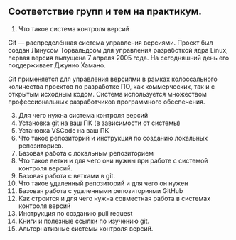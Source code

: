 ## Соответствие групп и тем на практикум.

1. Что такое система контроля версий

Git — распределённая система управления версиями. Проект был создан Линусом Торвальдсом для управления разработкой ядра Linux, первая версия выпущена 7 апреля 2005 года. На сегодняшний день его поддерживает Джунио Хамано.

Git применяется для управления версиями в рамках колоссального количества проектов по разработке ПО, как коммерческих, так и с открытым исходным кодом. Система используется множеством профессиональных разработчиков программного обеспечения.

3. Для чего нужна система контроля версий
4. Установка git на ваш ПК (в зависимости от системы)
5. Установка VSCode на ваш ПК
6. Что такое репозиторий и инструкция по созданию локальных репозиториев.
7. Базовая работа с локальным репозиторием
8. Что такое ветки и для чего они нужны при работе с системой контроля версий.
9. Базовая работа с ветками в git.
10. Что такое удаленный репозиторий и для чего он нужен
11. Базовая работа с удаленными репозиториями GitHub
12. Как строится и для чего нужна совместная работа в системах контроля версий
13. Инструкция по созданию pull request
14. Книги и полезные ссылки по изучению git.
15. Альтернативные системы контроля версий.
